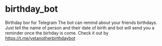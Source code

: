 # birthday_bot
Birthday bor for Telegram
The bot can remind about your friends birthdays. Just tell the name of person and their date of birth and bot will send you a reminder once the birhday is come.
Check it out by https://t.me/yetanotherbirthdaybot

